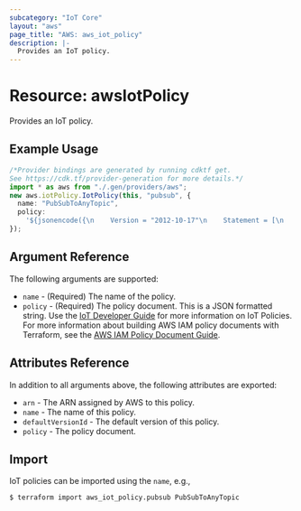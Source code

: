```yaml
---
subcategory: "IoT Core"
layout: "aws"
page_title: "AWS: aws_iot_policy"
description: |-
  Provides an IoT policy.
---
```


# Resource: awsIotPolicy

Provides an IoT policy.

## Example Usage

```typescript
/*Provider bindings are generated by running cdktf get.
See https://cdk.tf/provider-generation for more details.*/
import * as aws from "./.gen/providers/aws";
new aws.iotPolicy.IotPolicy(this, "pubsub", {
  name: "PubSubToAnyTopic",
  policy:
    '${jsonencode({\n    Version = "2012-10-17"\n    Statement = [\n      {\n        Action = [\n          "iot:*",\n        ]\n        Effect   = "Allow"\n        Resource = "*"\n      },\n    ]\n  })}',
});

```

## Argument Reference

The following arguments are supported:

* `name` - (Required) The name of the policy.
* `policy` - (Required) The policy document. This is a JSON formatted string. Use the [IoT Developer Guide](http://docs.aws.amazon.com/iot/latest/developerguide/iot-policies.html) for more information on IoT Policies. For more information about building AWS IAM policy documents with Terraform, see the [AWS IAM Policy Document Guide](https://learn.hashicorp.com/terraform/aws/iam-policy).

## Attributes Reference

In addition to all arguments above, the following attributes are exported:

* `arn` - The ARN assigned by AWS to this policy.
* `name` - The name of this policy.
* `defaultVersionId` - The default version of this policy.
* `policy` - The policy document.

## Import

IoT policies can be imported using the `name`, e.g.,

```console
$ terraform import aws_iot_policy.pubsub PubSubToAnyTopic
```
